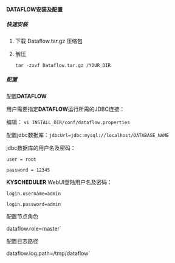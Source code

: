 #### DATAFLOW安装及配置

##### 快速安装

1. 下载 Dataflow.tar.gz 压缩包

2. 解压

   `tar -zxvf Dataflow.tar.gz /YOUR_DIR`

##### 配置

配置**DATAFLOW**

用户需要指定**DATAFLOW**运行所需的JDBC连接：

 编辑： `vi INSTALL_DIR/conf/dataflow.properties`

 配置jdbc数据库：`jdbcUrl=jdbc:mysql://localhost/DATABASE_NAME`

jdbc数据库的用户名及密码：

`user = root`

`password = 12345`

**KYSCHEDULER** WebUI登陆用户名及密码：

`login.username=admin`

`login.password=admin`

 配置节点角色

dataflow.role=master`

配置日志路径

dataflow.log.path=/tmp/dataflow`

